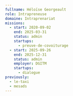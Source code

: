 ```yaml
---
fullname: Héloïse Georgeault
role: Intrapreneuse
domaine: Intraprenariat
missions:
  - start: 2020-09-02
    end: 2025-03-31
    status: admin
    startups:
      - preuve-de-covoiturage
  - start: 2025-09-26
    end: 2025-12-31
    status: admin
    employer: DGITM
    startups:
      - dialogue
previously:
  - le-taxi
  - mesads
---
```

